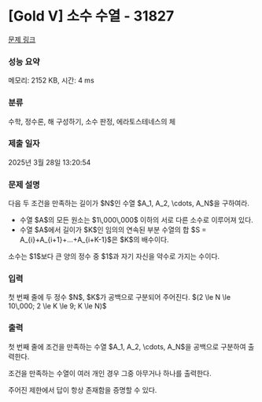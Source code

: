 # [Gold V] 소수 수열 - 31827 

[문제 링크](https://www.acmicpc.net/problem/31827) 

### 성능 요약

메모리: 2152 KB, 시간: 4 ms

### 분류

수학, 정수론, 해 구성하기, 소수 판정, 에라토스테네스의 체

### 제출 일자

2025년 3월 28일 13:20:54

### 문제 설명

<p>다음 두 조건을 만족하는 길이가 $N$인 수열 $A_1, A_2, \cdots, A_N$을 구하여라.</p>

<ul>
	<li>수열 $A$의 모든 원소는 $1\,000\,000$ 이하의 서로 다른 소수로 이루어져 있다.</li>
	<li>수열 $A$에서 길이가 $K$인 임의의 연속된 부분 수열의 합 $S = A_{i}+A_{i+1}+...+A_{i+K-1}$은 $K$의 배수이다.</li>
</ul>

<p>소수는 $1$보다 큰 양의 정수 중 $1$과 자기 자신을 약수로 가지는 수이다.</p>

### 입력 

 <p>첫 번째 줄에 두 정수 $N$, $K$가 공백으로 구분되어 주어진다. $(2 \le N \le 10\,000; 2 \le K \le 9; K \le N)$</p>

### 출력 

 <p>첫 번째 줄에 조건을 만족하는 수열 $A_1, A_2, \cdots, A_N$을 공백으로 구분하여 출력한다.</p>

<p>조건을 만족하는 수열이 여러 개인 경우 그중 아무거나 하나를 출력한다.</p>

<p>주어진 제한에서 답이 항상 존재함을 증명할 수 있다.</p>

